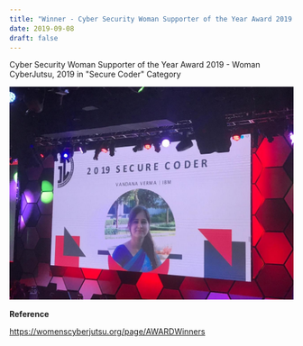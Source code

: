```yaml
---
title: "Winner - Cyber Security Woman Supporter of the Year Award 2019 - Woman CyberJutsu"
date: 2019-09-08
draft: false
---
```


Cyber Security Woman Supporter of the Year Award 2019 - Woman CyberJutsu, 2019 in "Secure Coder" Category

![cyberjutsu_winner.JPG](/images/cyberjutsu_winner.JPG)

**Reference**

https://womenscyberjutsu.org/page/AWARDWinners
